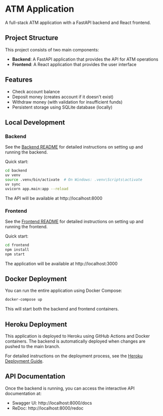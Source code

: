 # ATM Application

A full-stack ATM application with a FastAPI backend and React frontend.

## Project Structure

This project consists of two main components:

- **Backend**: A FastAPI application that provides the API for ATM operations
- **Frontend**: A React application that provides the user interface

## Features

- Check account balance
- Deposit money (creates account if it doesn't exist)
- Withdraw money (with validation for insufficient funds)
- Persistent storage using SQLite database (locally)

## Local Development

### Backend

See the [Backend README](./backend/README.md) for detailed instructions on setting up and running the backend.

Quick start:
```bash
cd backend
uv venv
source .venv/bin/activate  # On Windows: .venv\Scripts\activate
uv sync
uvicorn app.main:app --reload
```

The API will be available at http://localhost:8000

### Frontend

See the [Frontend README](./frontend/README.md) for detailed instructions on setting up and running the frontend.

Quick start:
```bash
cd frontend
npm install
npm start
```

The application will be available at http://localhost:3000

## Docker Deployment

You can run the entire application using Docker Compose:

```bash
docker-compose up
```

This will start both the backend and frontend containers.

## Heroku Deployment

This application is deployed to Heroku using GitHub Actions and Docker containers. The backend is automatically deployed when changes are pushed to the main branch.

For detailed instructions on the deployment process, see the [Heroku Deployment Guide](./HEROKU_DEPLOYMENT.md).

## API Documentation

Once the backend is running, you can access the interactive API documentation at:
- Swagger UI: http://localhost:8000/docs
- ReDoc: http://localhost:8000/redoc